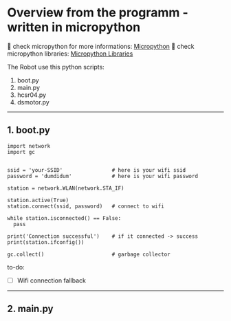 # Overview from the programm - written in micropython
🚀 check micropython for more informations: [Micropython](https://micropython.org/)
🐫 check micropython libraries: [Micropython Libraries](https://docs.micropython.org/en/latest/library/index.html)

The Robot use this python scripts:
1. boot.py  
2. main.py  
3. hcsr04.py  
4. dsmotor.py  
***
## 1. boot.py

```
import network
import gc


ssid = 'your-SSID'                # here is your wifi ssid
password = 'dumdidum'             # here is your wifi password

station = network.WLAN(network.STA_IF)

station.active(True)
station.connect(ssid, password)   # connect to wifi

while station.isconnected() == False:
  pass

print('Connection successful')    # if it connected -> success
print(station.ifconfig())

gc.collect()                      # garbage collector
```
to-do:  
- [ ] Wifi connection fallback

***
## 2. main.py
